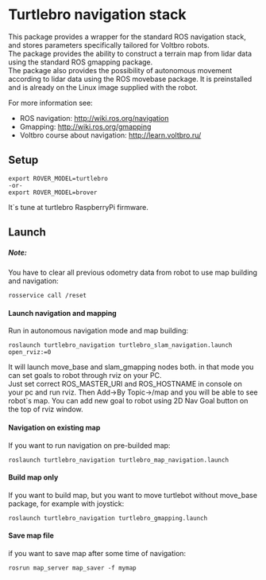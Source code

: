 # Turtlebro navigation stack

This package provides a wrapper for the standard ROS navigation stack, and stores parameters specifically tailored for Voltbro robots.   
The package provides the ability to construct a terrain map from lidar data using the standard ROS gmapping package.  
The package also provides the possibility of autonomous movement according to lidar data using the ROS movebase package.
It is preinstalled and is already on the Linux image supplied with the robot.   

For more information see:  
- ROS navigation: http://wiki.ros.org/navigation   
- Gmapping: http://wiki.ros.org/gmapping  
- Voltbro course about navigation: http://learn.voltbro.ru/  
 
## Setup

```
export ROVER_MODEL=turtlebro
-or-
export ROVER_MODEL=brover
```
It\`s tune at turtlebro RaspberryPi firmware.


## Launch

##### Note:
You have to clear all previous odometry data from robot to use map building and navigation:
```
rosservice call /reset
```

#### Launch navigation and mapping
Run in autonomous navigation mode and map building:  
```
roslaunch turtlebro_navigation turtlebro_slam_navigation.launch open_rviz:=0
```
It will launch move_base and slam_gmapping nodes both. in that mode you can set goals to robot through rviz on your PC.  
Just set correct ROS_MASTER_URI and ROS_HOSTNAME in console on your pc and run rviz. Then Add->By Topic->/map and you will be able to see robot`s map. You can add new goal to robot using 2D Nav Goal button on the top of rviz window.  


#### Navigation on existing map 
If you want to run navigation on pre-builded map:  
```
roslaunch turtlebro_navigation turtlebro_map_navigation.launch
```

#### Build map only
If you want to build map, but you want to move turtlebot without move_base package, for example with joystick:  
```
roslaunch turtlebro_navigation turtlebro_gmapping.launch
```

#### Save map file
if you want to save map after some time of navigation:    
```
rosrun map_server map_saver -f mymap
```
